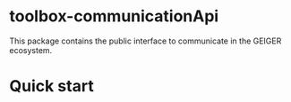 # toolbox-communicationApi
This package contains the public interface to communicate in the GEIGER ecosystem.

# Quick start
